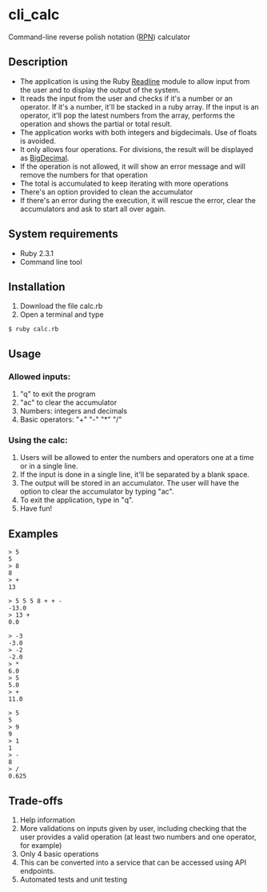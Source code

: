 # cli_calc
Command-line reverse polish notation ([RPN](https://www.techopedia.com/definition/9194/reverse-polish-notation-rpn#:~:text=Polish%20Notation%20(RPN)-,What%20Does%20Reverse%20Polish%20Notation%20(RPN)%20Mean%3F,brackets%20to%20define%20evaluation%20priority)) calculator

## Description
- The application is using the Ruby [Readline](https://ruby-doc.org/stdlib-2.5.1/libdoc/readline/rdoc/Readline.html) module to allow input from the user and to display the output of the system.
- It reads the input from the user and checks if it's a number or an operator. If it's a number, it'll be stacked in a ruby array. If the input is an operator, it'll pop the latest numbers from the array, performs the operation and shows the partial or total result.
- The application works with both integers and bigdecimals. Use of floats is avoided.
- It only allows four operations. For divisions, the result will be displayed as [BigDecimal](https://ruby-doc.org/stdlib-2.5.1/libdoc/bigdecimal/rdoc/BigDecimal.html).
- If the operation is not allowed, it will show an error message and will remove the numbers for that operation
- The total is accumulated to keep iterating with more operations
- There's an option provided to clean the accumulator
- If there's an error during the execution, it will rescue the error, clear the accumulators and ask to start all over again.

## System requirements 

- Ruby 2.3.1 
- Command line tool

## Installation

1. Download the file calc.rb
2. Open a terminal and type

```
$ ruby calc.rb
```

## Usage

### Allowed inputs: 
1. "q" to exit the program
2. "ac" to clear the accumulator
3. Numbers: integers and decimals
4. Basic operators: "+" "-" "*" "/"


### Using the calc: 
1. Users will be allowed to enter the numbers and operators one at a time or in a single line. 
2. If the input is done in a single line, it'll be separated by a blank space.
3. The output will be stored in an accumulator. The user will have the option to clear the accumulator by typing "ac".
4. To exit the application, type in "q". 
5. Have fun! 


## Examples

```
> 5 
5
> 8
8
> +
13
```

```
> 5 5 5 8 + + -
-13.0
> 13 +
0.0
```

```
> -3
-3.0
> -2
-2.0
> *
6.0
> 5
5.0
> +
11.0
```

```
> 5
5
> 9
9
> 1
1
> -
8
> /
0.625
```

## Trade-offs
1. Help information
2. More validations on inputs given by user, including checking that the user provides a valid operation (at least two numbers and one operator, for example)
3. Only 4 basic operations
4. This can be converted into a service that can be accessed using API endpoints.
5. Automated tests and unit testing

